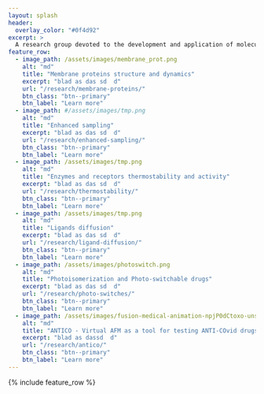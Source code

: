 ```yaml
---
layout: splash
header:
  overlay_color: "#0f4d92"
excerpt: >
  A research group devoted to the development and application of molecular simulation methods for investigating biophysical systems. Located in the Institute of Physics, Nicolaus Copernicus University, Toruń, Poland.
feature_row:
  - image_path: /assets/images/membrane_prot.png
    alt: "md"
    title: "Membrane proteins structure and dynamics"
    excerpt: "blad as das sd  d"
    url: "/research/membrane-proteins/"
    btn_class: "btn--primary"
    btn_label: "Learn more"
  - image_path: #/assets/images/tmp.png
    alt: "md"
    title: "Enhanced sampling"
    excerpt: "blad as das sd  d"
    url: "/research/enhanced-sampling/"
    btn_class: "btn--primary"
    btn_label: "Learn more"
  - image_path: /assets/images/tmp.png
    alt: "md"
    title: "Enzymes and receptors thermostability and activity"
    excerpt: "blad as das sd  d"
    url: "/research/thermostability/"
    btn_class: "btn--primary"
    btn_label: "Learn more"
  - image_path: /assets/images/tmp.png
    alt: "md"
    title: "Ligands diffusion"
    excerpt: "blad as das sd  d"
    url: "/research/ligand-diffusion/"
    btn_class: "btn--primary"
    btn_label: "Learn more"
  - image_path: /assets/images/photoswitch.png
    alt: "md"
    title: "Photoisomerization and Photo-switchable drugs"
    excerpt: "blad as das sd  d"
    url: "/research/photo-switches/"
    btn_class: "btn--primary"
    btn_label: "Learn more"
  - image_path: /assets/images/fusion-medical-animation-npjP0dCtoxo-unsplash.jpg
    alt: "md"
    title: "ANTICO - Virtual AFM as a tool for testing ANTI-COvid drugs"
    excerpt: "blad as dassd  d"
    url: "/research/antico/"
    btn_class: "btn--primary"
    btn_label: "Learn more"
---
```


{% include feature_row %}
